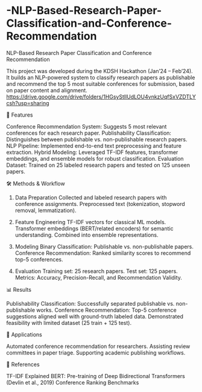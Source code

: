 # -NLP-Based-Research-Paper-Classification-and-Conference-Recommendation
NLP-Based Research Paper Classification and Conference Recommendation

This project was developed during the KDSH Hackathon (Jan’24 – Feb’24). It builds an NLP-powered system to classify research papers as publishable and recommend the top 5 most suitable conferences for submission, based on paper content and alignment. https://drive.google.com/drive/folders/1HGsyStlIUdLOU4vnkzUqfSxVZDTLYcsh?usp=sharing

📌 Features

Conference Recommendation System: Suggests 5 most relevant conferences for each research paper.
Publishability Classification: Distinguishes between publishable vs. non-publishable research papers.
NLP Pipeline: Implemented end-to-end text preprocessing and feature extraction.
Hybrid Modeling: Leveraged TF-IDF features, transformer embeddings, and ensemble models for robust classification.
Evaluation Dataset: Trained on 25 labeled research papers and tested on 125 unseen papers.

🛠️ Methods & Workflow

1. Data Preparation
Collected and labeled research papers with conference assignments.
Preprocessed text (tokenization, stopword removal, lemmatization).

2. Feature Engineering
TF-IDF vectors for classical ML models.
Transformer embeddings (BERT/related encoders) for semantic understanding.
Combined into ensemble representations.

3. Modeling
Binary Classification: Publishable vs. non-publishable papers.
Conference Recommendation: Ranked similarity scores to recommend top-5 conferences.

4. Evaluation
Training set: 25 research papers.
Test set: 125 papers.
Metrics: Accuracy, Precision-Recall, and Recommendation Validity.

📊 Results

Publishability Classification: Successfully separated publishable vs. non-publishable works.
Conference Recommendation: Top-5 conference suggestions aligned well with ground-truth labeled data.
Demonstrated feasibility with limited dataset (25 train + 125 test).

🎯 Applications

Automated conference recommendation for researchers.
Assisting review committees in paper triage.
Supporting academic publishing workflows.

📖 References

TF-IDF Explained
BERT: Pre-training of Deep Bidirectional Transformers (Devlin et al., 2019)
Conference Ranking Benchmarks
